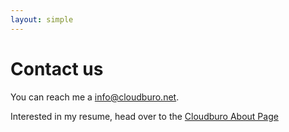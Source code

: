 ```yaml
---
layout: simple
---
```

# Contact us 


You can reach me a <a href="mailto:info@cloudburo.ch">info@cloudburo.net</a>. 

Interested in my resume, head over to the <a href="https://cloudburo.net/docs/about.html">Cloudburo About Page</a>